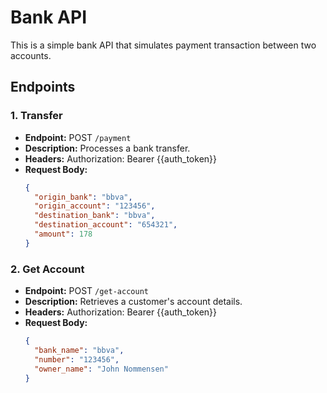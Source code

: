# Bank API

This is a simple bank API that simulates payment transaction between two accounts.

## Endpoints

### 1. Transfer
- **Endpoint:** POST `/payment`
- **Description:** Processes a bank transfer.
- **Headers:** Authorization: Bearer {{auth_token}}
- **Request Body:**
  ```json
  {
    "origin_bank": "bbva",
    "origin_account": "123456",
    "destination_bank": "bbva",
    "destination_account": "654321",
    "amount": 178
  }
  ```

### 2. Get Account
- **Endpoint:** POST `/get-account`
- **Description:** Retrieves a customer's account details.
- **Headers:** Authorization: Bearer {{auth_token}}
- **Request Body:**
  ```json
  {
    "bank_name": "bbva",
    "number": "123456",
    "owner_name": "John Nommensen"
  }
  ```
